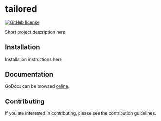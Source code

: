
# tailored

[![GitHub license](https://img.shields.io/badge/license-Apache%20license%202.0-blue.svg)](https://github.com/ligato/cn-infra/blob/master/LICENSE.md)

Short project description here

## Installation

Installation instructions here

## Documentation

GoDocs can be browsed [online](url-to-godoc-here).

## Contributing

If you are interested in contributing, please see the contribution guidelines.